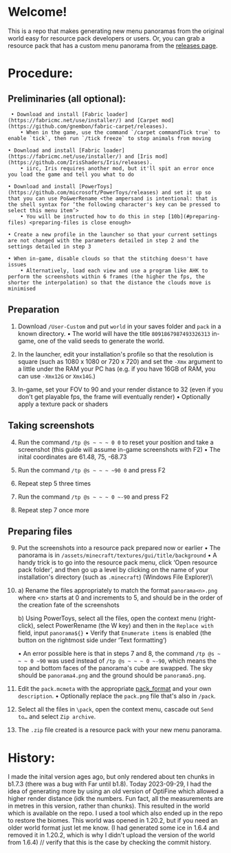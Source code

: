 # Welcome!
This is a repo that makes generating new menu panoramas from the original world easy for resource pack developers or users. Or, you can grab a resource pack that has a custom menu panorama from the [releases page](https://github.com/jacko-png/Minecraft-Menu-Panorama/releases). <Format the releases such that each resource pack is underneath the version>

Procedure:
========================

Preliminaries (all optional):
------------------------

     • Download and install [Fabric loader](https://fabricmc.net/use/installer/) and [Carpet mod](https://github.com/gnembon/fabric-carpet/releases).
        • When in the game, use the command `/carpet commandTick true` to enable `tick`, then run `/tick freeze` to stop animals from moving
        
    • Download and install [Fabric loader](https://fabricmc.net/use/installer/) and [Iris mod](https://github.com/IrisShaders/Iris/releases).
        • iirc, Iris requires another mod, but it'll spit an error once you load the game and tell you what to do
    
    • Download and install [PowerToys](https://github.com/microsoft/PowerToys/releases) and set it up so that you can use Po&werRename <the ampersand is intentional: that is the shell syntax for ‘the following character's key can be pressed to select this menu item’>
        • You will be instructed how to do this in step [10b](#preparing-files) <preparing-files is close enough>
        
    • Create a new profile in the launcher so that your current settings are not changed with the parameters detailed in step 2 and the settings detailed in step 3
    
    • When in-game, disable clouds so that the stitching doesn't have issues
        • Alternatively, load each view and use a program like AHK to perform the screenshots within 6 frames (the higher the fps, the shorter the interpolation) so that the distance the clouds move is minimised


Preparation
-------------------

1. Download `/User-Custom` and put `world` in your saves folder and `pack` in a known directory.
    • The world will have the title `8091867987493326313` in-game, one of the valid seeds to generate the world.

2. In the launcher, edit your installation's profile so that the resolution is square (such as 1080 x 1080 or 720 x 720) and set the `-Xmx` argument to a little under the RAM your PC has (e.g. if you have 16GB of RAM, you can use `-Xmx12G` or `Xmx14G`.)

3. In-game, set your FOV to 90 and your render distance to 32 (even if you don't get playable fps, the frame will eventually render)
    • Optionally apply a texture pack or shaders

Taking screenshots
--------------------

4. Run the command `/tp @s ~ ~ ~ 0 0` to reset your position and take a screenshot (this guide will assume in-game screenshots with F2)
    • The inital coordinates are 61.48, 75, -68.73

5. Run the command `/tp @s ~ ~ ~ ~90 0` and press F2

6. Repeat step 5 three times

7. Run the command `/tp @s ~ ~ ~ 0 ~-90` and press F2

8. Repeat step 7 once more

Preparing files
---------------------
9. Put the screenshots into a resource pack prepared now or earlier
    • The panorama is in `/assets/minecraft/textures/gui/title/background`
    • A handy trick is to go into the resource pack menu, click ‘Open resource pack folder’, and then go up a level by clicking on the name of your installation's directory (such as `.minecraft`) (Windows File Explorer)\
    
10. 
    a) Rename the files appropriately to match the format `panorama<n>.png` where \<n\> starts at 0 and increments to 5, and should be in the order of the creation fate of the screenshots
    
    b) Using PowerToys, select all the files, open the context menu (right-click), select PowerRename (the W key) and then in the `Replace with` field, input `panorama${}`
        • Verify that `Enumerate items` is enabled (the button on the rightmost side under ‘Text formatting’)
    
    • An error possible here is that in steps 7 and 8, the command `/tp @s ~ ~ ~ 0 ~90` was used instead of `/tp @s ~ ~ ~ 0 ~-90`, which means the top and bottom faces of the panorama's cube are swapped. The sky should be `panorama4.png` and the ground should be `panorama5.png`.
    
11. Edit the `pack.mcmeta` with the appropriate [pack_format](https://minecraft.wiki/w/Tutorials/Creating_a_resource_pack#%22pack_format%22) and your own `description`.
    • Optionally replace the `pack.png` file that's also in `/pack`.

12. Select all the files in `\pack`, open the context menu, cascade out `Send to…` and select `Zip archive`.

13. The `.zip` file created is a resource pack with your new menu panorama.

History:
========================

I made the inital version ages ago, but only rendered about ten chunks in b1.7.3 (there was a bug with Far until b1.8).
Today 2023-09-29, I had the idea of generating more by using an old version of OptiFine which allowed a higher render distance (idk the numbers. Fun fact, all the measurements are in metres in this version, rather than chunks). This resulted in the world which is available on the repo. I used a tool which also ended up in the repo to restore the biomes. This world was opened in 1.20.2, but if you need an older world format just let me know. (I had generated some ice in 1.6.4 and removed it in 1.20.2, which is why I didn't upload the version of the world from 1.6.4) // verify that this is the case by checking the commit history.